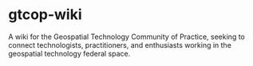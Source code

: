 # gtcop-wiki
A wiki for the Geospatial Technology Community of Practice, seeking to connect technologists, practitioners, and enthusiasts working in the geospatial technology federal space.
